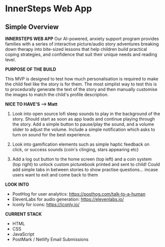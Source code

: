 # InnerSteps Web App

## Simple Overview

**INNERSTEPS WEB APP**
Our AI-powered, anxiety support program provides families with a series of interactive picture/audio story adventures breaking down therapy into bite-sized lessons that help children build practical coping strategies, and confidence that suit their unique needs and reading level.

**PURPOSE OF THE BUILD**

This MVP is designed to test how much personalisation is required to make the child feel like the story is for them. The most simplist way to test this is to procedurally generate the text of the story and then manually customise the images to match the child's profile description.

**NICE TO HAVE'S --> Matt**

1. Look into open source lofi sleep sounds to play in the background of the story. 
        Should start as soon as app loads and continue playing through the story. 
        Add a simple button to pause/play the sound, and a volume slider to adjust the volume. 
        Include a simple notification which asks to turn on sound for the best experience.

2. Look into gamification elements such as simple haptic feedback on click, or success sounds (coin's clinging, stars appearing etc)

3. Add a log out button to the home screen (top left) and a coin system (top right) to unlock custom picturebook printed and sent to child!
        Could add simple tabs in between stories to show practise questions... incase users want to exit and come back to them

**LOOK INTO**

- PostHog for user analytics: https://posthog.com/talk-to-a-human
- ElevenLabs for audio generation: https://elevenlabs.io/
- Iconly for icons: https://iconly.io/

**CURRENT STACK**

- HTML
- CSS
- JavaScript
- PostMark / Netlify Email Submissions
